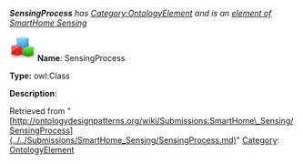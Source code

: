 ___SensingProcess__ has [Category:OntologyElement](../../Category/OntologyElement.md "Category:OntologyElement") and is an [element of](../../Property/ElementOf.md "Property:ElementOf") [SmartHome Sensing](../../Submissions/SmartHome_Sensing.md "Submissions:SmartHome Sensing")_


  




[![Class](../../images/thumb/2/27/Class.gif/45px-Class.gif)](../../Image/Class.gif.md "Class")
__Name__: SensingProcess 


__Type:__ owl:Class 


__Description__: 





Retrieved from "[http://ontologydesignpatterns.org/wiki/Submissions:SmartHome\_Sensing/SensingProcess](../../Submissions/SmartHome_Sensing/SensingProcess.md)"
 [Category](http://ontologydesignpatterns.org/wiki/Special:Categories "Special:Categories"): [OntologyElement](../../Category/OntologyElement.md "Category:OntologyElement")